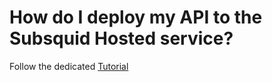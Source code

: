 # How do I deploy my API to the Subsquid Hosted service?

Follow the dedicated [Tutorial](/tutorials/deploy-your-squid)
